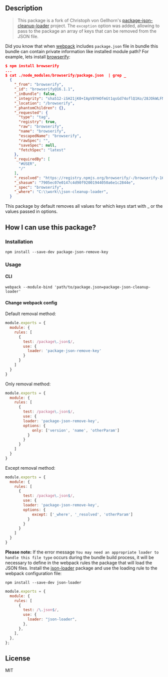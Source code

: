 ## Description

> This package is a fork of Christoph von Gellhorn's [package-json-cleanup-loader][1] project. The `exception` option was added, allowing to pass to the package an array of keys that can be removed from the JSON file.

Did you know that when [webpack][2] includes `package.json` file in bundle this bundle can contain private information like installed module path?
For example, lets install [browserify][3]:

```json
$ npm install browserify
...
$ cat ./node_modules/browserify/package.json  | grep _
  {
    "_from": "browserify",
    "_id": "browserify@16.1.1",
    "_inBundle": false,
    "_integrity": "sha512-iSH21jK0+IApV8YHOfmGt1qsGd74oflQ1Ko/28JOkWLFNBngAQfKb6WYIJ9CufH8vycqKX1sYU3y7ZrVhwevAg==",
    "_location": "/browserify",
    "_phantomChildren": {},
    "_requested": {
      "type": "tag",
      "registry": true,
      "raw": "browserify",
      "name": "browserify",
      "escapedName": "browserify",
      "rawSpec": "",
      "saveSpec": null,
      "fetchSpec": "latest"
    },
    "_requiredBy": [
      "#USER",
      "/"
    ],
    "_resolved": "https://registry.npmjs.org/browserify/-/browserify-16.1.1.tgz",
    "_shasum": "7905ec07e0147c4d90f92001944050a6e1c2844e",
    "_spec": "browserify",
    "_where": "C:\\work\\json-cleanup-loader",
  }
```

This package by default removes all values for which keys start with \_ or the values passed in options.

## How I can use this package?

### Installation

`npm install --save-dev package-json-remove-key`

### Usage

#### CLI

`webpack --module-bind 'path/to/package.json=package-json-cleanup-loader'`

#### Change webpack config

Default removal method:

```javascript
module.exports = {
  module: {
    rules: [
      {
        test: /package\.json$/,
        use: {
          loader: 'package-json-remove-key'
        }
      }
    ]
  }
}
```

Only removal method:

```javascript
module.exports = {
  module: {
    rules: [
      {
        test: /package\.json$/,
        use: {
        loader: 'package-json-remove-key',
        options: {
            only: ['version', 'name', 'otherParam']
          }
        }
      }
    ]
  }
}
```

Except removal method:

```javascript
module.exports = {
  module: {
    rules: [
      {
        test: /package\.json$/,
        use: {
        loader: 'package-json-remove-key',
        options: {
            except: ['_where', '_resolved', 'otherParam']
          }
        }
      }
    ]
  }
}
```

**Please note:** If the error message `You may need an appropriate loader to handle this file type` occurs during the bundle build process, it will be necessary to define in the webpack rules the package that will load the JSON files. Install the [json-loader][4] package and use the loading rule to the webpack configuration file:

`npm install --save-dev json-loader`

```javascript
module.exports = {
  module: {
    rules: [
      {
        test: /\.json$/,
        use: {
          loader: "json-loader",
        },
      },
    ],
  },
};
```

## License

MIT

[1]: https://github.com/engmsilva/package-json-remove-key
[2]: https://github.com/webpack/webpack
[3]: https://github.com/browserify/browserify
[4]: https://github.com/webpack-contrib/json-loader
